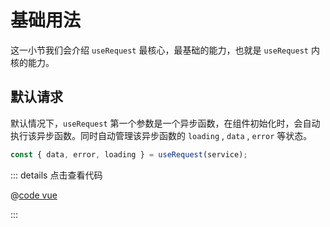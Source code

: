 # 基础用法

这一小节我们会介绍 `useRequest` 最核心，最基础的能力，也就是 `useRequest` 内核的能力。

## 默认请求

默认情况下，`useRequest` 第一个参数是一个异步函数，在组件初始化时，会自动执行该异步函数。同时自动管理该异步函数的 `loading` , `data` , `error` 等状态。

```js
const { data, error, loading } = useRequest(service);
```

<UseRequestDemo />

::: details 点击查看代码

@[code vue](@/useRequest/UseRequestDemo.vue)

:::
